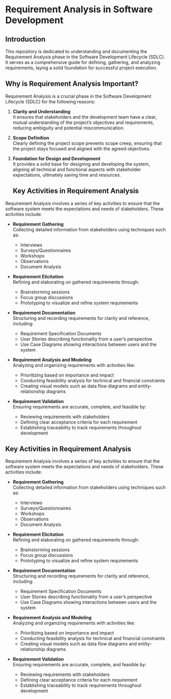 # Requirement Analysis in Software Development


## Introduction
This repository is dedicated to understanding and documenting the Requirement Analysis phase in the Software Development Lifecycle (SDLC). It serves as a comprehensive guide for defining, gathering, and analyzing requirements, laying a solid foundation for successful project execution.

## Why is Requirement Analysis Important?

Requirement Analysis is a crucial phase in the Software Development Lifecycle (SDLC) for the following reasons:

1. **Clarity and Understanding**  
   It ensures that stakeholders and the development team have a clear, mutual understanding of the project’s objectives and requirements, reducing ambiguity and potential miscommunication.

2. **Scope Definition**  
   Clearly defining the project scope prevents scope creep, ensuring that the project stays focused and aligned with the agreed objectives.

3. **Foundation for Design and Development**  
   It provides a solid base for designing and developing the system, aligning all technical and functional aspects with stakeholder expectations, ultimately saving time and resources.

   ## Key Activities in Requirement Analysis

Requirement Analysis involves a series of key activities to ensure that the software system meets the expectations and needs of stakeholders. These activities include:

- **Requirement Gathering**  
  Collecting detailed information from stakeholders using techniques such as:  
  - Interviews  
  - Surveys/Questionnaires  
  - Workshops  
  - Observations  
  - Document Analysis  

- **Requirement Elicitation**  
  Refining and elaborating on gathered requirements through:  
  - Brainstorming sessions  
  - Focus group discussions  
  - Prototyping to visualize and refine system requirements  

- **Requirement Documentation**  
  Structuring and recording requirements for clarity and reference, including:  
  - Requirement Specification Documents  
  - User Stories describing functionality from a user’s perspective  
  - Use Case Diagrams showing interactions between users and the system  

- **Requirement Analysis and Modeling**  
  Analyzing and organizing requirements with activities like:  
  - Prioritizing based on importance and impact  
  - Conducting feasibility analysis for technical and financial constraints  
  - Creating visual models such as data flow diagrams and entity-relationship diagrams  

- **Requirement Validation**  
  Ensuring requirements are accurate, complete, and feasible by:  
  - Reviewing requirements with stakeholders  
  - Defining clear acceptance criteria for each requirement  
  - Establishing traceability to track requirements throughout development  
## Key Activities in Requirement Analysis

Requirement Analysis involves a series of key activities to ensure that the software system meets the expectations and needs of stakeholders. These activities include:

- **Requirement Gathering**  
  Collecting detailed information from stakeholders using techniques such as:  
  - Interviews  
  - Surveys/Questionnaires  
  - Workshops  
  - Observations  
  - Document Analysis  

- **Requirement Elicitation**  
  Refining and elaborating on gathered requirements through:  
  - Brainstorming sessions  
  - Focus group discussions  
  - Prototyping to visualize and refine system requirements  

- **Requirement Documentation**  
  Structuring and recording requirements for clarity and reference, including:  
  - Requirement Specification Documents  
  - User Stories describing functionality from a user’s perspective  
  - Use Case Diagrams showing interactions between users and the system  

- **Requirement Analysis and Modeling**  
  Analyzing and organizing requirements with activities like:  
  - Prioritizing based on importance and impact  
  - Conducting feasibility analysis for technical and financial constraints  
  - Creating visual models such as data flow diagrams and entity-relationship diagrams  

- **Requirement Validation**  
  Ensuring requirements are accurate, complete, and feasible by:  
  - Reviewing requirements with stakeholders  
  - Defining clear acceptance criteria for each requirement  
  - Establishing traceability to track requirements throughout development  




